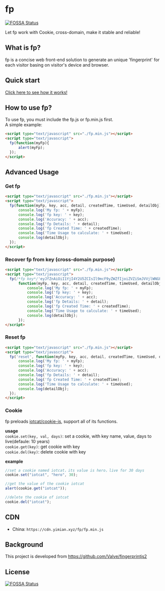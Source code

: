 # fp
[![FOSSA Status](https://app.fossa.io/api/projects/git%2Bgithub.com%2FIoTcat%2Ffp.svg?type=shield)](https://app.fossa.io/projects/git%2Bgithub.com%2FIoTcat%2Ffp?ref=badge_shield)

Let fp work with Cookie, cross-domain, make it stable and reliable!


## What is fp?
fp is a concise web front-end solution to generate an unique 'fingerprint' for each visitor basing on visitor's device and browser.


## Quick start

[Click here to see how it works!](https://fp.yimian.xyz/demo.html)


## How to use fp?
To use fp, you must include the fp.js or fp.min.js first.  
A simple example:
```html
<script type="text/javascript" src="./fp.min.js"></script>
<script type="text/javascript">
  fp(function(myFp){
      alert(myFp);
  });
</script>
```

## Advanced Usage

### Get fp
```html
<script type="text/javascript" src="./fp.min.js"></script>
<script type="text/javascript">
  fp(function(myFp, key, acc, detail, createdTime, timeUsed, detailObj){
      console.log('My fp: ' + myFp);
      console.log('fp key: ' + key);
      console.log('Accuracy: ' + acc);
      console.log('fp Details: ' + detail);
      console.log('fp Created Time: ' + createdTime);
      console.log('Time Usage to calculate: ' + timeUsed);
      console.log(detailObj);
  });
</script>
```

### Recover fp from key (cross-domain purpose)
```html
<script type="text/javascript" src="./fp.min.js"></script>
<script type="text/javascript">
  fp(/*fp key*/'eyJfZnAiOiI1YjI4Y2U5ZCIsIl9mcF9yZWZfIjoiZVZiSmJVVjlWNGFzS0JZOE10THRZQmJVTkVkSkk5WUpJZElnYlJJUVpWY0lhZGJKZVFZNWI5TkVMRmJKWlZJZ09KZTlkMEwxWkZVZExOVUZJVWJOWkpJNVpvWkZhOVpVY0ZjSklCY0pZeEl4Y0pNQmJKYlJkeFlCYkJZQlk0YlViQlpoSUJaRllGWUZiY0xaY1JZQllRVHRRTlpsUmxkSlFkSUZiOVlZUUJRNVZGUUZRaFRWV0ZlTmRJWVZRVlpKYjVUQVprUmhOUmRFTkJNSmJvWmhaNVpKWmhaTmFvY0phTWN3VEpaSlpSVTlJWkxOWk1jeGJGY0JiRmExTEpUeFk1TE5MSlFsSVZPUU5ZTyIsIl9mcF9MYXN0Q2hhbmdlVGltZSI6IjE1NjE1MTkxNzYifQ==',
      function(myFp, key, acc, detail, createdTime, timeUsed, detailObj){
          console.log('My fp: ' + myFp);
          console.log('fp key: ' + key);
          console.log('Accuracy: ' + acc);
          console.log('fp Details: ' + detail);
          console.log('fp Created Time: ' + createdTime);
          console.log('Time Usage to calculate: ' + timeUsed);
          console.log(detailObj);
      });
</script>
```

### Reset fp
```html
<script type="text/javascript" src="./fp.min.js"></script>
<script type="text/javascript">
  fp('reset', function(myFp, key, acc, detail, createdTime, timeUsed, detailObj){
      console.log('My fp: ' + myFp);
      console.log('fp key: ' + key);
      console.log('Accuracy: ' + acc);
      console.log('fp Details: ' + detail);
      console.log('fp Created Time: ' + createdTime);
      console.log('Time Usage to calculate: ' + timeUsed);
      console.log(detailObj);
  });
</script>
```

### Cookie
fp preloads [iotcat/cookie-js](https://github.com/iotcat/cookie-js), support all of its functions.    

**usage**    
`cookie.set(key, val, days)`: set a cookie, with key name, value, days to live(defaule: 10 years)   
`cookie.get(key)`: get cookie with key    
`cookie.del(key)`: delete cookie with key    

**example**
```js
//set a cookie named iotcat，its value is hero，live for 30 days
cookie.set("iotcat", "hero", 30);

//get the value of the cookie iotcat
alert(cookie.get("iotcat"));

//delete the cookie of iotcat
cookie.del("iotcat");
```

## CDN
 - China: `https://cdn.yimian.xyz/fp/fp.min.js`

## Background
This project is developed from https://github.com/Valve/fingerprintjs2   



## License
[![FOSSA Status](https://app.fossa.io/api/projects/git%2Bgithub.com%2FIoTcat%2Ffp.svg?type=large)](https://app.fossa.io/projects/git%2Bgithub.com%2FIoTcat%2Ffp?ref=badge_large)